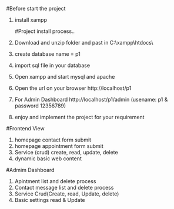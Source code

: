 #Before start the project

1. install xampp

   #Project install process..
2. Download and unzip folder and past in C:\xampp\htdocs\
3. create database name = p1
4. import sql file in your database
5. Open xampp and start mysql and apache
6. Open the url on your browser http://localhost/p1
7. For Admin Dashboard http://localhost/p1/admin
   (usename: p1 & password 12356789)
8. enjoy and implement the project for your requirement


 #Frontend View
1. homepage contact form submit
2. homepage appointment form submit
3. Service (crud) create, read, update, delete
4. dynamic basic web content

#Admim Dashboard
1. Apintment list and delete process
2. Contact message list and delete process
3. Service Crud(Create, read, Update, delete)
4. Basic settings read & Update

